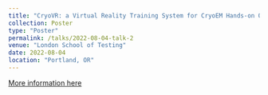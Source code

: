 ```yaml
---
title: "CryoVR: a Virtual Reality Training System for CryoEM Hands-on Operations"
collection: Poster
type: "Poster"
permalink: /talks/2022-08-04-talk-2
venue: "London School of Testing"
date: 2022-08-04
location: "Portland, OR"
---
```


[More information here](https://microscopy.org/files/galleries/MM22_Event-Site-PDF.pdf)
